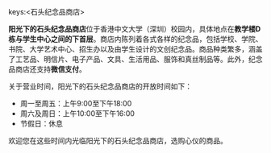 keys:<石头纪念品商店>


**阳光下的石头纪念品商店**位于香港中文大学（深圳）校园内，具体地点在**教学楼D栋与学生中心之间的下首层**。商店内陈列着各式各样的纪念品，包括学校、学院、书院、大学艺术中心、招生办以及由学生设计的文创纪念品。商品种类繁多，涵盖了工艺品、明信片、电子产品、文具、生活用品、服饰和真丝制品等。此外，纪念品商店还支持**微信支付**。

关于营业时间，阳光下的石头纪念品商店的开放时间如下：

- 周一至周五：上午9:00至下午18:00
- 周六及周日：上午10:00至下午16:00
- 节假日：休息

欢迎您在这些时间内光临阳光下的石头纪念品商店，选购心仪的商品。